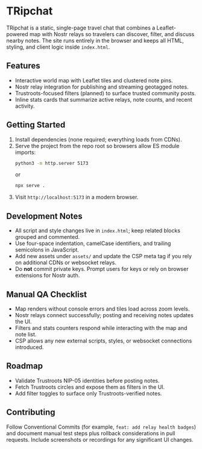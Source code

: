 # TRipchat

TRipchat is a static, single-page travel chat that combines a Leaflet-powered map with Nostr relays so travelers can discover, filter, and discuss nearby notes. The site runs entirely in the browser and keeps all HTML, styling, and client logic inside `index.html`.

## Features
- Interactive world map with Leaflet tiles and clustered note pins.
- Nostr relay integration for publishing and streaming geotagged notes.
- Trustroots-focused filters (planned) to surface trusted community posts.
- Inline stats cards that summarize active relays, note counts, and recent activity.

## Getting Started
1. Install dependencies (none required; everything loads from CDNs).
2. Serve the project from the repo root so browsers allow ES module imports:
   ```bash
   python3 -m http.server 5173
   ```
   or
   ```bash
   npx serve .
   ```
3. Visit `http://localhost:5173` in a modern browser.

## Development Notes
- All script and style changes live in `index.html`; keep related blocks grouped and commented.
- Use four-space indentation, camelCase identifiers, and trailing semicolons in JavaScript.
- Add new assets under `assets/` and update the CSP meta tag if you rely on additional CDNs or websocket relays.
- Do **not** commit private keys. Prompt users for keys or rely on browser extensions for Nostr auth.

## Manual QA Checklist
- Map renders without console errors and tiles load across zoom levels.
- Nostr relays connect successfully; posting and receiving notes updates the UI.
- Filters and stats counters respond while interacting with the map and note list.
- CSP allows any new external scripts, styles, or websocket connections introduced.

## Roadmap
- Validate Trustroots NIP-05 identities before posting notes.
- Fetch Trustroots circles and expose them as filters in the UI.
- Add filter toggles to surface only Trustroots-verified notes.

## Contributing
Follow Conventional Commits (for example, `feat: add relay health badges`) and document manual test steps plus rollback considerations in pull requests. Include screenshots or recordings for any significant UI changes.
